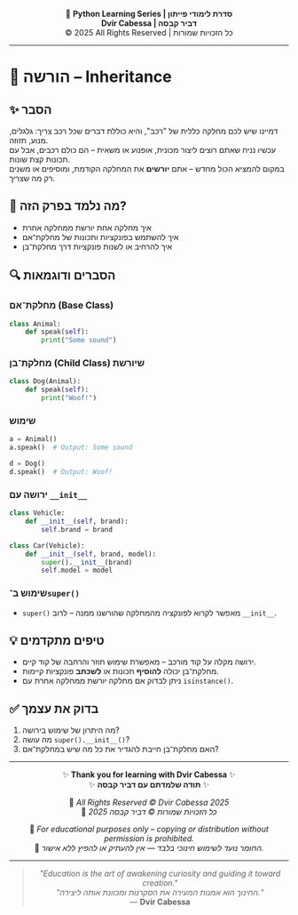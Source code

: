 <!-- DC_HEADER_START -->
<div align="center">

🐍 **Python Learning Series | סדרת לימודי פייתון**  
**Dvir Cabessa | דביר קבסה**  
© 2025 All Rights Reserved | כל הזכויות שמורות

</div>

---
<!-- DC_HEADER_END -->

# 📘 הורשה – Inheritance

## ✨ הסבר

דמיינו שיש לכם מחלקה כללית של "רכב", והיא כוללת דברים שכל רכב צריך: גלגלים, מנוע, תזוזה.  
עכשיו נניח שאתם רוצים ליצור מכונית, אופנוע או משאית – הם כולם רכבים, אבל עם תכונות קצת שונות.  
במקום להמציא הכול מחדש – אתם **יורשים** את המחלקה הקודמת, ומוסיפים או משנים רק מה שצריך.

## 🧠 מה נלמד בפרק הזה?
- איך מחלקה אחת יורשת ממחלקה אחרת
- איך להשתמש בפונקציות ותכונות של מחלקת־אם
- איך להרחיב או לשנות פונקציות דרך מחלקת־בן

## 🔍 הסברים ודוגמאות

### מחלקת־אם (Base Class)
```python
class Animal:
    def speak(self):
        print("Some sound")
```

### מחלקת־בן (Child Class) שיורשת
```python
class Dog(Animal):
    def speak(self):
        print("Woof!")
```

### שימוש
```python
a = Animal()
a.speak()  # Output: Some sound

d = Dog()
d.speak()  # Output: Woof!
```

### ירושה עם `__init__`
```python
class Vehicle:
    def __init__(self, brand):
        self.brand = brand
```

```python
class Car(Vehicle):
    def __init__(self, brand, model):
        super().__init__(brand)
        self.model = model
```

### שימוש ב־`super()`
* `super()` מאפשר לקרוא לפונקציה מהמחלקה שהורשנו ממנה – לרוב `__init__`.

## 💡 טיפים מתקדמים

* ירושה מקלה על קוד מורכב – מאפשרת שימוש חוזר והרחבה של קוד קיים.
* מחלקת־בן יכולה **להוסיף** תכונות או **לשכתב** פונקציות קיימות.
* ניתן לבדוק אם מחלקה יורשת ממחלקה אחרת עם `isinstance()`.

## ✅ בדוק את עצמך

1. מה היתרון של שימוש בירושה?
2. מה עושה `super().__init__()`?
3. האם מחלקת־בן חייבת להגדיר את כל מה שיש במחלקת־אם?

<!-- DC_FOOTER_START -->
---

<div align="center">

✨ **Thank you for learning with Dvir Cabessa** ✨  
✨ **תודה שלמדתם עם דביר קבסה** ✨  

📘 *All Rights Reserved © Dvir Cabessa 2025*  
📘 *כל הזכויות שמורות © דביר קבסה 2025*  

🔗 *For educational purposes only – copying or distribution without permission is prohibited.*  
🔗 *החומר נועד לשימוש חינוכי בלבד — אין להעתיק או להפיץ ללא אישור.*

---

> _"Education is the art of awakening curiosity and guiding it toward creation."_  
> _"החינוך הוא אמנות המעירה את הסקרנות ומכוונת אותה ליצירה."_  
> — **Dvir Cabessa**

</div>
<!-- DC_FOOTER_END -->

